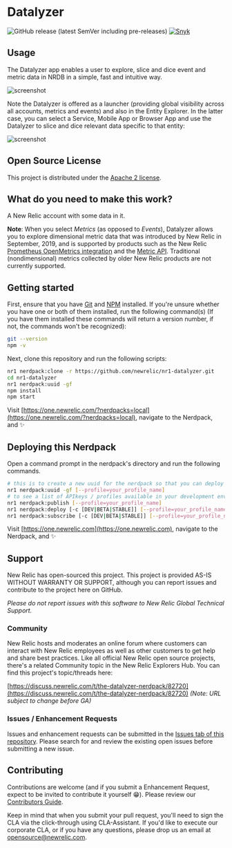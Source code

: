 # Datalyzer

![GitHub release (latest SemVer including pre-releases)](https://img.shields.io/github/v/release/newrelic/nr1-datalyzer?include_prereleases) [![Snyk](https://snyk.io/test/github/newrelic/nr1-datalyzer/badge.svg)](https://snyk.io/test/github/newrelic/nr1-datalyzer)

## Usage

The Datalyzer app enables a user to explore, slice and dice event and metric
data in NRDB in a simple, fast and intuitive way.

![screenshot](./screenshots/screenshot.png)

Note the Datalyzer is offered as a launcher (providing global visibility across
all accounts, metrics and events) and also in the Entity Explorer. In the latter
case, you can select a Service, Mobile App or Browser App and use the Datalyzer
to slice and dice relevant data specific to that entity:

![screenshot](./screenshots/screenshot-2.png)

## Open Source License

This project is distributed under the [Apache 2 license](blob/master/LICENSE).

## What do you need to make this work?

A New Relic account with some data in it.

**Note**: When you select _Metrics_ (as opposed to _Events_), Datalyzer
allows you to explore dimensional metric data that was introduced by New Relic
in September, 2019, and is supported by products such as the New Relic
[Prometheus OpenMetrics integration](https://docs.newrelic.com/docs/new-relic-prometheus-openmetrics-integration-kubernetes) and the [Metric API](https://docs.newrelic.com/docs/introduction-new-relic-metric-api).
Traditional (nondimensional) metrics collected by older New Relic products are not currently supported.

## Getting started

First, ensure that you have [Git](https://git-scm.com/book/en/v2/Getting-Started-Installing-Git) and [NPM](https://www.npmjs.com/get-npm) installed. If you're unsure whether you have one or both of them installed, run the following command(s) (If you have them installed these commands will return a version number, if not, the commands won't be recognized):

```bash
git --version
npm -v
```

Next, clone this repository and run the following scripts:

```bash
nr1 nerdpack:clone -r https://github.com/newrelic/nr1-datalyzer.git
cd nr1-datalyzer
nr1 nerdpack:uuid -gf
npm install
npm start
```

Visit [https://one.newrelic.com/?nerdpacks=local](https://one.newrelic.com/?nerdpacks=local), navigate to the Nerdpack, and :sparkles:

## Deploying this Nerdpack

Open a command prompt in the nerdpack's directory and run the following commands.

```bash
# this is to create a new uuid for the nerdpack so that you can deploy it to your account
nr1 nerdpack:uuid -gf [--profile=your_profile_name]
# to see a list of APIkeys / profiles available in your development environment, run nr1 credentials:list
nr1 nerdpack:publish [--profile=your_profile_name]
nr1 nerdpack:deploy [-c [DEV|BETA|STABLE]] [--profile=your_profile_name]
nr1 nerdpack:subscribe [-c [DEV|BETA|STABLE]] [--profile=your_profile_name]
```

Visit [https://one.newrelic.com](https://one.newrelic.com), navigate to the Nerdpack, and :sparkles:

## Support

New Relic has open-sourced this project. This project is provided AS-IS WITHOUT WARRANTY OR SUPPORT, although you can report issues and contribute to the project here on GitHub.

_Please do not report issues with this software to New Relic Global Technical Support._

### Community

New Relic hosts and moderates an online forum where customers can interact with New Relic employees as well as other customers to get help and share best practices. Like all official New Relic open source projects, there's a related Community topic in the New Relic Explorers Hub. You can find this project's topic/threads here:

[https://discuss.newrelic.com/t/the-datalyzer-nerdpack/82720](https://discuss.newrelic.com/t/the-datalyzer-nerdpack/82720)
*(Note: URL subject to change before GA)*

### Issues / Enhancement Requests

Issues and enhancement requests can be submitted in the [Issues tab of this repository](../../issues). Please search for and review the existing open issues before submitting a new issue.

## Contributing

Contributions are welcome (and if you submit a Enhancement Request, expect to be invited to contribute it yourself :grin:). Please review our [Contributors Guide](CONTRIBUTING.md).

Keep in mind that when you submit your pull request, you'll need to sign the CLA via the click-through using CLA-Assistant. If you'd like to execute our corporate CLA, or if you have any questions, please drop us an email at opensource@newrelic.com.
